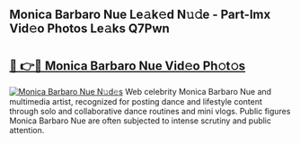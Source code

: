 ## Monica Barbaro Nue Le𝚊k𝚎d N𝚞𝚍e - Part-lmx Vid𝚎o Photos Le𝚊ks Q7Pwn

# <h2><a href="http://fb5fpup.evod.top/?m=Monica+Barbaro+Nue">🔗 👉🔴 Monica Barbaro Nue Vid𝚎o Ph𝚘t𝚘s</a></h2>

[![Monica Barbaro Nue N𝚞d𝚎s](https://i.imgur.com/8V9OHl7.gif)](http://fb5fpup.evod.top/?m=Monica+Barbaro+Nue)
Web celebrity Monica Barbaro Nue and multimedia artist, recognized for posting dance and lifestyle content through solo and collaborative dance routines and mini vlogs. Public figures Monica Barbaro Nue are often subjected to intense scrutiny and public attention. 
